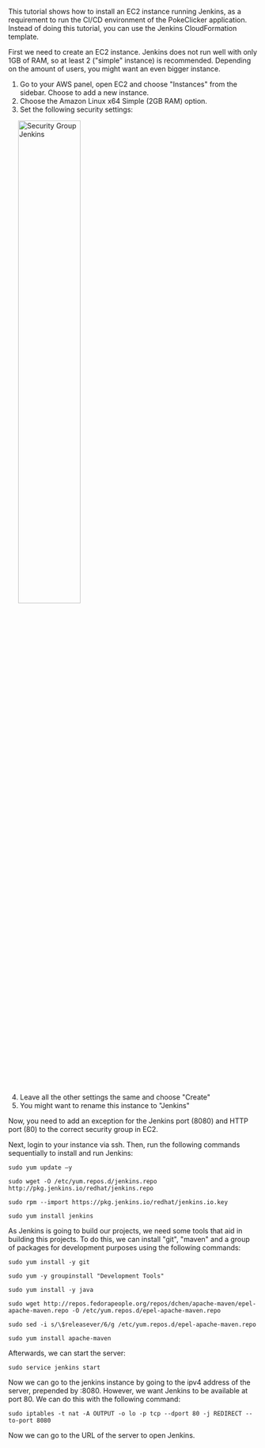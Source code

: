 This tutorial shows how to install an EC2 instance running Jenkins, as a requirement to run the CI/CD environment of the PokeClicker application. Instead of doing this tutorial, you can use the Jenkins CloudFormation template.

First we need to create an EC2 instance. Jenkins does not run well with only 1GB of RAM, so at least 2 ("simple" instance) is recommended. Depending on the amount of users, you might want an even bigger instance.

1. Go to your AWS panel, open EC2 and choose "Instances" from the sidebar. Choose to add a new instance.
2. Choose the Amazon Linux x64 Simple (2GB RAM) option.
3. Set the following security settings:


<img src="https://github.com/pokeclicker/pipeline/raw/master/images/security_group_jenkins.png" alt="Security Group Jenkins" width="50%" style="padding-left:20px;"  />

4. Leave all the other settings the same and choose "Create"
5. You might want to rename this instance to "Jenkins"

Now, you need to add an exception for the Jenkins port (8080) and HTTP port (80) to the correct security group in EC2.

Next, login to your instance via ssh. Then, run the following commands sequentially to install and run Jenkins:

`sudo yum update –y`

`sudo wget -O /etc/yum.repos.d/jenkins.repo http://pkg.jenkins.io/redhat/jenkins.repo`

`sudo rpm --import https://pkg.jenkins.io/redhat/jenkins.io.key`

`sudo yum install jenkins`

As Jenkins is going to build our projects, we need some tools that aid in building this projects. To do this, we can install "git", "maven" and a group of packages for development purposes using the following commands:

`sudo yum install -y git`

`sudo yum -y groupinstall "Development Tools"`

`sudo yum install -y java`

`sudo wget http://repos.fedorapeople.org/repos/dchen/apache-maven/epel-apache-maven.repo -O /etc/yum.repos.d/epel-apache-maven.repo`

`sudo sed -i s/\$releasever/6/g /etc/yum.repos.d/epel-apache-maven.repo` 

`sudo yum install apache-maven`

Afterwards, we can start the server:

`sudo service jenkins start`

Now we can go to the jenkins instance by going to the ipv4 address of the server, prepended by :8080. However, we want Jenkins to be available at port 80. We can do this with the following command:

`sudo iptables -t nat -A OUTPUT -o lo -p tcp --dport 80 -j REDIRECT --to-port 8080`

Now we can go to the URL of the server to open Jenkins. 
